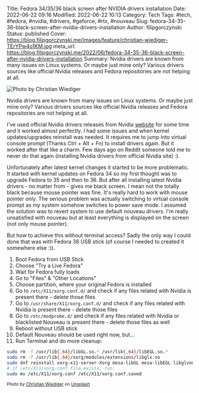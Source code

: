 Title: Fedora 34/35/36 black screen after NVIDIA drivers installation
Date: 2022-06-22 09:16
Modified: 2022-06-22 10:13
Category: Tech
Tags: #tech, #fedora, #nvidia, #drivers, #geforce, #rtx, #nouveau
Slug: fedora-34-35-36-black-screen-after-nvidia-drivers-installation
Author: filipgorczynski
Status: published
Cover: https://blog.filipgorczynski.me/images/feature/christian-wiediger-TErYPw4o1KM.jpg
meta_url: https://blog.filipgorczynski.me/2022/06/fedora-34-35-36-black-screen-after-nvidia-drivers-installation
Summary: Nvidia drivers are known from many issues on Linux systems. Or maybe just mine only? Various drivers sources like official Nvidia releases and Fedora repositories are not helping at all.

![Photo by Christian Wiediger](https://blog.filipgorczynski.me/images/feature/christian-wiediger-TErYPw4o1KM.jpg)

Nvidia drivers are known from many issues on Linux systems. Or maybe just mine only? Various drivers sources like official Nvidia releases and Fedora repositories are not helping at all.

I've used official Nvidia drivers releases from Nvidia [website](https://www.nvidia.com/Download/index.aspx) for some time and it worked almost perfectly. I had some issues and when kernel updates/upgrades reinstall was needed. It requires me to jump into virtual console prompt (Thanks Ctrl + Alt + Fn) to install drivers again. But it worked after that like a charm. Few days ago on Reddit someone told me to never do that again (installing Nvidia drivers from official Nvidia site) :).

Unfortunately after latest kernel changes it started to be more problematic. It started with kernel updates on Fedora 34 so my first thought was to upgrade Fedora to 35 and then to 36. But after all installing latest Nvidia drivers - no matter from - gives me black screen. I mean not the totally black because mouse pointer was fine. It's really hard to work with mouse pointer only. The serious problem was actually switching to virtual console prompt as my system somehow switches to power save mode. I assumed the solution was to revert system to use default nouveau drivers. I'm really unsatisfied with nouveau but at least everything is displayed on the screen (not only mouse pointer).

But how to achieve this without terminal access? Sadly the only way I could done that was with Fedora 36 USB stick (of course I needed to created it somewhere else :)).

1. Boot Fedora from USB Stick
2. Choose "Try a Live Fedora"
3. Wait for Fedora fully loads
4. Go to "Files" & "Other Locations"
5. Choose partition, where your original Fedora is installed
6. Go to `/etc/X11/xorg.conf.d/` and check if any files related with Nvidia is present there - delete those files
7. Go to `/usr/share/X11/xorg.conf.d/` and check if any files related with Nvidia is present there - delete those files
8. Go to `/etc/modprobe.d/` and check if any files related with Nvidia or blacklisted Nouveau is present there - delete those files as well
9. Reboot without USB stick
10. Default Nouveau should be used right now, but...
11. Run Terminal and do more cleanup:

```bash
sudo rm -f /usr/lib{,64}/libGL.so.* /usr/lib{,64}/libEGL.so.*
sudo rm -f /usr/lib{,64}/xorg/modules/extensions/libglx.so
sudo dnf reinstall xorg-x11-server-Xorg mesa-libGL mesa-libEGL libglvnd\*
# if /etc/X11/xorg.conf file exists, run:
sudo mv /etc/X11/xorg.conf /etc/X11/xorg.conf.saved
```

<small class="unsplash-reference">
    Photo by <a href="https://unsplash.com/@christianw?utm_source=unsplash&utm_medium=referral&utm_content=creditCopyText">Christian Wiediger</a> on <a href="https://unsplash.com/?utm_source=unsplash&utm_medium=referral&utm_content=creditCopyText">Unsplash</a>  
</small>

